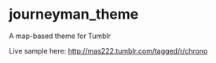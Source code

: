 # journeyman_theme

A map-based theme for Tumblr

Live sample here: http://mas222.tumblr.com/tagged/r/chrono
